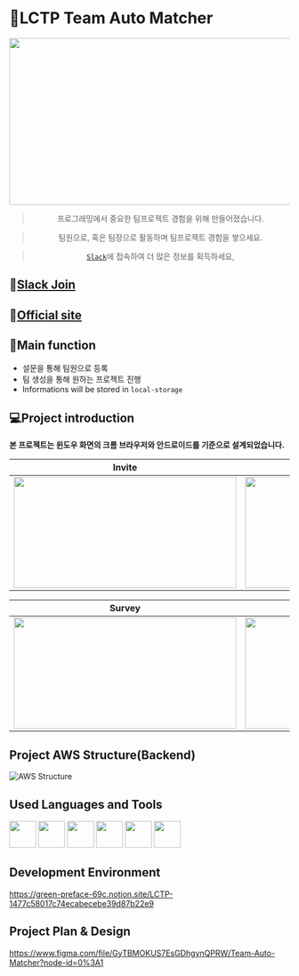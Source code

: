 # :paperclip:LCTP Team Auto Matcher
<img src='https://user-images.githubusercontent.com/71132893/126984867-6d19e15d-146a-4f1e-a31b-828ed670e170.png' width='800px' height='300px'>
<div align="center">  

> 프로그래밍에서 중요한 팀프로젝트 경험을 위해 만들어졌습니다.

> 팀원으로, 혹은 팀장으로 활동하며 팀프로젝트 경험을 쌓으세요.

> [`Slack`](https://join.slack.com/t/w1616672168-iqi184162/shared_invite/zt-sqrkwn93-SsuQ0qY1xwind4cZ1xfUWw)에 접속하여 더 많은 정보를 획득하세요,
</div>

## 🔗[Slack Join](https://join.slack.com/t/w1616672168-iqi184162/shared_invite/zt-sqrkwn93-SsuQ0qY1xwind4cZ1xfUWw)

## 🔗[Official site](https://lctp.kr/)  

## :checkered_flag:Main function
* 설문을 통해 팀원으로 등록
* 팀 생성을 통해 원하는 프로젝트 진행
* Informations will be stored in `local-storage`

## 💻Project introduction
 **본 프로젝트는 윈도우 화면의 크롬 브라우저와 안드로이드를 기준으로 설계되었습니다.**

|                Invite              |                Team Create               |
| :----------------------------------: | :----------------------------------: | 
| <img src='https://user-images.githubusercontent.com/71132893/126994397-78b8dbeb-b7f6-4b51-a4af-14106ef2f81f.gif' width='400px' height='200px'>                                | <img src='https://user-images.githubusercontent.com/71132893/126994386-0b69e508-6f8f-4b4c-b3d6-572ea9e1b9db.gif' width='400px'  height='200px'>                                 |

|                Survey              |                Check Mail               |
| :----------------------------------: | :----------------------------------: |
| <img src='https://user-images.githubusercontent.com/71132893/126994394-48932076-50be-401f-b81a-2e8d63bb5fb8.gif' width='400px' height='200px'>                                 | <img src='https://user-images.githubusercontent.com/71132893/126994395-ed3de24a-a19b-4875-8b02-6ca4b7086aa5.gif' width='400px' height='200px'>                                 |

## Project AWS Structure(Backend)
![AWS Structure](https://user-images.githubusercontent.com/44824320/127099189-486481e8-0ae1-4b26-87cd-a7a4d739e701.png)




## Used Languages and Tools
<div align='left'>
<img src='https://user-images.githubusercontent.com/71132893/103150298-16f97800-47b6-11eb-9e1e-5f8b89080b2e.png' width='48px' height='48px'> 
<img src='https://user-images.githubusercontent.com/71132893/103150299-17920e80-47b6-11eb-9b8d-689fcb698bd2.png' width='48px' height='48px'> 
<img src='https://user-images.githubusercontent.com/71132893/103150301-18c33b80-47b6-11eb-8cd1-f91e5476f5b4.png' width='48px' height='48px'>
<img src='https://user-images.githubusercontent.com/71132893/126986574-ab390b3f-e7bc-4938-ba04-eeec6b30757e.png' width='48px' height='48px'>
<img src='https://user-images.githubusercontent.com/71132893/126986810-6f734273-22f4-473c-afaa-907c9f38fc07.png' width='48px' height='48px'>
<img src='https://user-images.githubusercontent.com/71132893/126986985-5921ec05-43e0-4951-af28-b23b4611a750.png' width='48px' height='48px'>
</div>


## Development Environment

https://green-preface-69c.notion.site/LCTP-1477c58017c74ecabecebe39d87b22e9

## Project Plan & Design

https://www.figma.com/file/GyTBMOKUS7EsGDhgynQPRW/Team-Auto-Matcher?node-id=0%3A1

